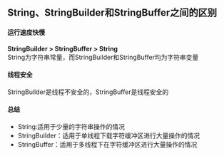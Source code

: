 ## String、StringBuilder和StringBuffer之间的区别

#### 运行速度快慢
**StringBuilder > StringBuffer > String**<br/>
String为字符串常量，而StringBuilder和StringBuffer均为字符串变量

#### 线程安全
StringBuilder是线程不安全的，StringBuffer是线程安全的

#### 总结
* String:适用于少量的字符串操作的情况
* StringBuilder：适用于单线程下载字符缓冲区进行大量操作的情况
* StringBuffer：适用于多线程下在字符缓冲区进行大量操作的情况
